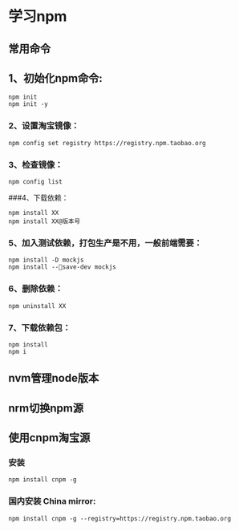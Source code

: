 # 学习npm
## 常用命令
## 1、初始化npm命令:
```
npm init
npm init -y
```
### 2、设置淘宝镜像：
```
npm config set registry https://registry.npm.taobao.org
```
### 3、检查镜像：
```
npm config list
```
###4、下载依赖：
```
npm install XX
npm install XX@版本号
```
### 5、加入测试依赖，打包生产是不用，一般前端需要：
```
npm install -D mockjs
npm install --save-dev mockjs
```
### 6、删除依赖：
```
npm uninstall XX
```
### 7、下载依赖包：
```
npm install 
npm i
```
## nvm管理node版本
## nrm切换npm源
## 使用cnpm淘宝源
### 安装
```
npm install cnpm -g
```
### 国内安装 China mirror:
```
npm install cnpm -g --registry=https://registry.npm.taobao.org
```
